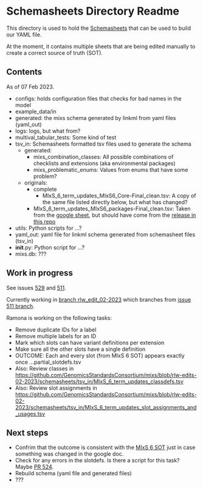 # Schemasheets Directory Readme 

This directory is used to hold the [Schemasheets](https://linkml.io/schemasheets/) that can be used to build our YAML file. 

At the moment, it contains multiple sheets that are being edited manually to create a correct source of truth (SOT).

## Contents

As of 07 Feb 2023.
 * configs: holds configuration files that checks for bad names in the model
 * example_data/in
 * generated: the mixs schema generated by linkml from yaml files (yaml_out)
 * logs: logs, but what from?
 * multival_tabular_tests: Some kind of test
 * tsv_in: Schemasheets formatted tsv files used to generate the schema
 	* generated: 
 		* mixs_combination_classes: All possible combinations of checklists and extensions (aka environmental packages)
 		* mixs_problematic_enums: Values from enums that have some problem?
 	* originals: 
 		* complete
 			* MIxS_6_term_updates_MIxS6_Core-Final_clean.tsv: A copy of the same file listed directly below, but what has changed?
 		* MIxS_6_term_updates_MIxS6_packages-Final_clean.tsv: Taken from the [google sheet](https://docs.google.com/spreadsheets/d/1QDeeUcDqXes69Y2RjU2aWgOpCVWo5OVsBX9MKmMqi_o/edit#gid=178015749), but should have come from the [release in this repo](https://github.com/GenomicsStandardsConsortium/mixs/blob/main/mixs/excel/mixs_v6.xlsx)
 * utils: Python scripts for ...?
 * yaml_out: yaml file for linkml schema generated from schemasheet files (tsv_in)
 * __init__.py: Python script for ...?
 * mixs.db: ???

## Work in progress

See issues [529](https://github.com/GenomicsStandardsConsortium/mixs/issues/529) and [511](https://github.com/GenomicsStandardsConsortium/mixs/issues/511).

Currently working in [branch rlw_edit_02-2023](https://github.com/GenomicsStandardsConsortium/mixs/tree/rlw-edits-02-2023) which branches from [issue 511 branch](https://github.com/GenomicsStandardsConsortium/mixs/tree/issue-511-tested-schemasheets).

Ramona is working on the following tasks:
* Remove duplicate IDs for a label
* Remove multiple labels for an ID
* Mark which slots can have variant definitions per extension
* Make sure all the other slots have a single definition
* OUTCOME: Each and every slot (from MIxS 6 SOT) appears exactly once ...partial_slotdefs.tsv
* Also: Review classes in https://github.com/GenomicsStandardsConsortium/mixs/blob/rlw-edits-02-2023/schemasheets/tsv_in/MIxS_6_term_updates_classdefs.tsv
* Also: Review slot assignments in https://github.com/GenomicsStandardsConsortium/mixs/blob/rlw-edits-02-2023/schemasheets/tsv_in/MIxS_6_term_updates_slot_assignments_and_usages.tsv

## Next steps
* Confrim that the outcome is consistent with the [MIxS 6 SOT](https://github.com/GenomicsStandardsConsortium/mixs/blob/main/mixs/excel/mixs_v6.xlsx) just in case something was changed in the google doc.
* Check for any errors in the slotdefs. Is there a script for this task? Maybe [PR 524](https://github.com/GenomicsStandardsConsortium/mixs/pull/524).
* Rebuild schema (yaml file and generated files)
* ???
